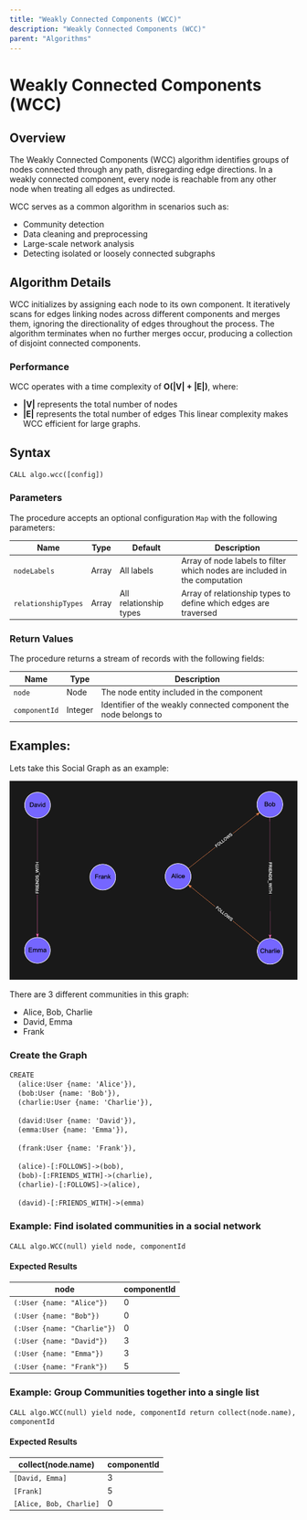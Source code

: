 ```yaml
---
title: "Weakly Connected Components (WCC)"
description: "Weakly Connected Components (WCC)"
parent: "Algorithms"
---
```


# Weakly Connected Components (WCC)

## Overview

The Weakly Connected Components (WCC) algorithm identifies groups of nodes connected through any path, disregarding edge directions. In a weakly connected component, every node is reachable from any other node when treating all edges as undirected.

WCC serves as a common algorithm in scenarios such as:
- Community detection
- Data cleaning and preprocessing
- Large-scale network analysis
- Detecting isolated or loosely connected subgraphs

## Algorithm Details

WCC initializes by assigning each node to its own component. It iteratively scans for edges linking nodes across different components and merges them, ignoring the directionality of edges throughout the process. The algorithm terminates when no further merges occur, producing a collection of disjoint connected components.

### Performance
WCC operates with a time complexity of **O(\|V\| + \|E\|)**, where:
- **\|V\|** represents the total number of nodes
- **\|E\|** represents the total number of edges
This linear complexity makes WCC efficient for large graphs.

## Syntax

```cypher
CALL algo.wcc([config])
```

### Parameters

The procedure accepts an optional configuration `Map` with the following parameters:

| Name                | Type  | Default                | Description                                                                      |
|---------------------|-------|------------------------|----------------------------------------------------------------------------------|
| `nodeLabels`        | Array | All labels             | Array of node labels to filter which nodes are included in the computation       |
| `relationshipTypes` | Array | All relationship types | Array of relationship types to define which edges are traversed                  |

### Return Values
The procedure returns a stream of records with the following fields:

| Name          | Type    | Description                                                         |
|---------------|---------|---------------------------------------------------------------------|
| `node`        | Node    | The node entity included in the component                           |
| `componentId` | Integer | Identifier of the weakly connected component the node belongs to    |

## Examples:

Lets take this Social Graph as an example:

![Graph WCC](../images/wcc.png)

There are 3 different communities in this graph:
- Alice, Bob, Charlie
- David, Emma
- Frank 

### Create the Graph

```cypher
CREATE 
  (alice:User {name: 'Alice'}),
  (bob:User {name: 'Bob'}),
  (charlie:User {name: 'Charlie'}),
  
  (david:User {name: 'David'}),
  (emma:User {name: 'Emma'}),
  
  (frank:User {name: 'Frank'}),

  (alice)-[:FOLLOWS]->(bob),
  (bob)-[:FRIENDS_WITH]->(charlie),
  (charlie)-[:FOLLOWS]->(alice),
  
  (david)-[:FRIENDS_WITH]->(emma)
```

### Example: Find isolated communities in a social network
```cypher
CALL algo.WCC(null) yield node, componentId
```

#### Expected Results
| node                           | componentId |
|--------------------------------|-------------|
| `(:User {name: "Alice"})`      | 0           |
| `(:User {name: "Bob"})`        | 0           |
| `(:User {name: "Charlie"})`    | 0           |
| `(:User {name: "David"})`      | 3           |
| `(:User {name: "Emma"})`       | 3           |
| `(:User {name: "Frank"})`      | 5           |

### Example: Group Communities together into a single list
```cypher
CALL algo.WCC(null) yield node, componentId return collect(node.name), componentId
```

#### Expected Results
| collect(node.name)         | componentId |
|----------------------------|-------------|
| `[David, Emma]`            | 3           |
| `[Frank]`                  | 5           |
| `[Alice, Bob, Charlie]`    | 0           |
```
